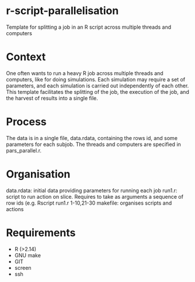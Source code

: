 r-script-parallelisation
========================

Template for splitting a job in an R script across multiple threads and computers


Context
=======

One often wants to run a heavy R job across multiple threads and computers, like for doing simulations. Each simulation may require a set of parameters, and each simulation is carried out independently of each other. This template facilitates the splitting of the job, the execution of the job, and the harvest of results into a single file.


Process
=======

The data is in a single file, data.rdata, containing the rows id, and some parameters for each subjob. The threads and computers are specified in pars_parallel.r.  


Organisation
============

data.rdata: initial data providing parameters for running each job
run1.r: script to run action on slice. Requires to take as arguments a sequence of row ids (e.g. Rscript run1.r 1-10,21-30
makefile: organises scripts and actions


Requirements
============

- R (>2.14)
- GNU make
- GIT
- screen
- ssh


